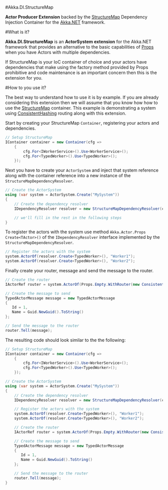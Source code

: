 #Akka.DI.StructureMap

**Actor Producer Extension** backed by the [StructureMap](https://github.com/StructureMap/StructureMap) Dependency Injection Container for the [Akka.NET](https://github.com/akkadotnet/akka.net) framework.

#What is it?

**Akka.DI.StructureMap** is an **ActorSystem extension** for the Akka.NET framework that provides an alternative to the basic capabilities of [Props](http://getakka.net/docs/Props) when you have Actors with multiple dependencies.  

If StructureMap is your IoC container of choice and your actors have dependencies that make using the factory method provided by Props prohibitive and code maintenance is an important concern then this is the extension for you.

#How to you use it?

The best way to understand how to use it is by example. If you are already considering this extension then we will assume that you know how how to use the [StructureMap](https://github.com/StructureMap/StructureMap) container. This example is demonstrating a system using [ConsistentHashing](http://getakka.net/docs/working-with-actors/Routers#consistenthashing) routing along with this extension.

Start by creating your StructureMap ```Container```, registering your actors and dependencies.

```csharp
// Setup StructureMap
IContainer container = new Container(cfg =>
    {
        cfg.For<IWorkerService>().Use<WorkerService>();
        cfg.For<TypedWorker>().Use<TypedWorker>();
    });
```

Next you have to create your ```ActorSystem``` and inject that system reference along with the container reference into a new instance of the ```StructureMapDependencyResolver```.

```csharp
// Create the ActorSystem
using (var system = ActorSystem.Create("MySystem"))
{
    // Create the dependency resolver
    IDependencyResolver resolver = new StructureMapDependencyResolver(container, system);

    // we'll fill in the rest in the following steps
}
```

To register the actors with the system use method ```Akka.Actor.Props Create<TActor>()``` of the  ```IDependencyResolver``` interface implemented by the ```StructureMapDependencyResolver```.

```csharp
// Register the actors with the system
system.ActorOf(resolver.Create<TypedWorker>(), "Worker1");
system.ActorOf(resolver.Create<TypedWorker>(), "Worker2");
```

Finally create your router, message and send the message to the router.

```csharp
// Create the router
IActorRef router = system.ActorOf(Props.Empty.WithRouter(new ConsistentHashingGroup(config)));

// Create the message to send
TypedActorMessage message = new TypedActorMessage
{
   Id = 1,
   Name = Guid.NewGuid().ToString()
};

// Send the message to the router
router.Tell(message);
```

The resulting code should look similar to the the following:

```csharp
// Setup StructureMap
IContainer container = new Container(cfg =>
    {
        cfg.For<IWorkerService>().Use<WorkerService>();
        cfg.For<TypedWorker>().Use<TypedWorker>();
    });

// Create the ActorSystem
using (var system = ActorSystem.Create("MySystem"))
{
    // Create the dependency resolver
    IDependencyResolver resolver = new StructureMapDependencyResolver(container, system);

    // Register the actors with the system
    system.ActorOf(resolver.Create<TypedWorker>(), "Worker1");
    system.ActorOf(resolver.Create<TypedWorker>(), "Worker2");

    // Create the router
    IActorRef router = system.ActorOf(Props.Empty.WithRouter(new ConsistentHashingGroup(config)));

    // Create the message to send
    TypedActorMessage message = new TypedActorMessage
    {
       Id = 1,
       Name = Guid.NewGuid().ToString()
    };

    // Send the message to the router
    router.Tell(message);
}
```
